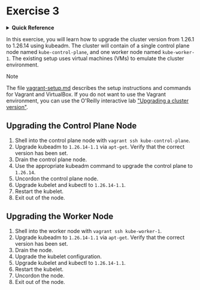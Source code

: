 # Exercise 3

<details>
<summary><b>Quick Reference</b></summary>
<p>

* Namespace: N/A<br>
* Documentation: [Upgrading kubeadm clusters](https://kubernetes.io/docs/tasks/administer-cluster/kubeadm/kubeadm-upgrade/)

</p>
</details>

In this exercise, you will learn how to upgrade the cluster version from 1.26.1 to 1.26.14 using kubeadm. The cluster will contain of a single control plane node named `kube-control-plane`, and one worker node named `kube-worker-1`. The existing setup uses virtual machines (VMs) to emulate the cluster environment.

> [!NOTE]
> The file [vagrant-setup.md](../common/vagrant-setup.md) describes the setup instructions and commands for Vagrant and VirtualBox. If you do not want to use the Vagrant environment, you can use the O'Reilly interactive lab ["Upgrading a cluster version"](https://learning.oreilly.com/scenarios/cka-prep-upgrading/9781492095514/).

## Upgrading the Control Plane Node

1. Shell into the control plane node with `vagrant ssh kube-control-plane`.
2. Upgrade kubeadm to `1.26.14-1.1` via `apt-get`. Verify that the correct version has been set.
3. Drain the control plane node.
4. Use the appropriate kubeadm command to upgrade the control plane to `1.26.14`.
5. Uncordon the control plane node.
6. Upgrade kubelet and kubectl to `1.26.14-1.1`.
7. Restart the kubelet.
8. Exit out of the node.

## Upgrading the Worker Node

1. Shell into the worker node with `vagrant ssh kube-worker-1`.
2. Upgrade kubeadm to `1.26.14-1.1` via `apt-get`. Verify that the correct version has been set.
3. Drain the node.
4. Upgrade the kubelet configuration.
5. Upgrade kubelet and kubectl to `1.26.14-1.1`.
6. Restart the kubelet.
7. Uncordon the node.
8. Exit out of the node.
